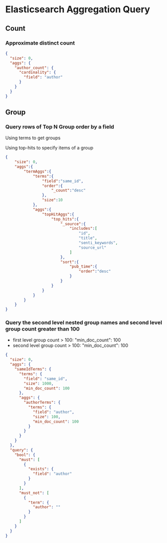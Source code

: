 # Elasticsearch Aggregation Query

## Count

### Approximate distinct count

```json
{
  "size": 0,
  "aggs": {
    "author_count": {
      "cardinality": {
        "field": "author"
      }
    }
  }
}
```



## Group

### Query rows of Top N Group order by a field

Using terms to get groups

Using top-hits to specify items of a group

```json
{
    "size": 0,
    "aggs":{
        "termAggs":{
            "terms":{
                "field":"same_id",
                "order":{
                    "_count":"desc"
                },
                "size":10
            },
            "aggs":{
                "topHitAggs":{
                    "top_hits":{
                        "_source":{
                            "includes":[
                                "id",
                                "title",
                                "senti_keywords",
                                "source_url"
                            ]
                        },
                        "sort":{
                            "pub_time":{
                                "order":"desc"
                            }
                        }
                    }
                }
            }
        }
    }
}
```



### Query the second level nested group names and second level group count greater than 100

- first level group count > 100: "min_doc_count": 100
- second level group count > 100: "min_doc_count": 100

```json
{
  "size": 0,
  "aggs": {
    "sameIdTerms": {
      "terms": {
        "field": "same_id",
        "size": 1000,
        "min_doc_count": 100
      },
      "aggs": {
        "authorTerms": {
          "terms": {
            "field": "author",
            "size": 100,
            "min_doc_count": 100
          }
        }
      }
    }
  },
  "query": {
    "bool": {
      "must": [
        {
          "exists": {
            "field": "author"
          }
        }
      ],
      "must_not": [
        {
          "term": {
            "author": ""
          }
        }
      ]
    }
  }
}
```

